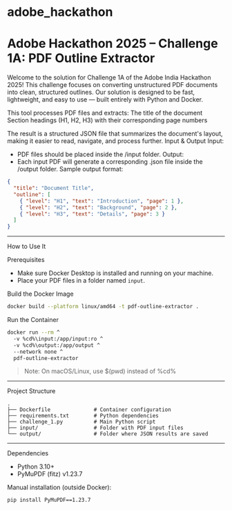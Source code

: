 # adobe_hackathon
# Adobe Hackathon 2025 – Challenge 1A: PDF Outline Extractor

Welcome to the solution for Challenge 1A of the Adobe India Hackathon 2025! This challenge focuses on converting unstructured PDF documents into clean, structured outlines. Our solution is designed to be fast, lightweight, and easy to use — built entirely with Python and Docker.

This tool processes PDF files and extracts:
 The title of the document
Section headings (H1, H2, H3) with their corresponding page numbers

The result is a structured JSON file that summarizes the document's layout, making it easier to read, navigate, and process further.
 Input & Output
 Input:
- PDF files should be placed inside the /input folder.
Output:
- Each input PDF will generate a corresponding .json file inside the /output folder.
Sample output format:
```json
{
  "title": "Document Title",
  "outline": [
    { "level": "H1", "text": "Introduction", "page": 1 },
    { "level": "H2", "text": "Background", "page": 2 },
    { "level": "H3", "text": "Details", "page": 3 }
  ]
}
```

---

How to Use It

Prerequisites
- Make sure Docker Desktop is installed and running on your machine.
- Place your PDF files in a folder named `input`.

Build the Docker Image
```bash
docker build --platform linux/amd64 -t pdf-outline-extractor .
```

Run the Container
```bash
docker run --rm ^
  -v %cd%\input:/app/input:ro ^
  -v %cd%\output:/app/output ^
  --network none ^
  pdf-outline-extractor
```
> Note: On macOS/Linux, use $(pwd) instead of %cd%

---


Project Structure
```
.
├── Dockerfile              # Container configuration
├── requirements.txt        # Python dependencies
├── challenge_1.py          # Main Python script
├── input/                  # Folder with PDF input files
└── output/                 # Folder where JSON results are saved
```

---

Dependencies
- Python 3.10+
- PyMuPDF (fitz) v1.23.7

Manual installation (outside Docker):
```bash
pip install PyMuPDF==1.23.7
```

